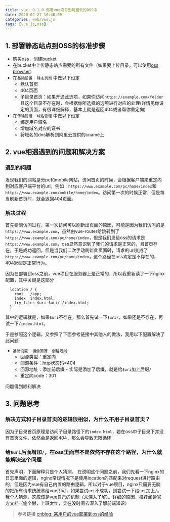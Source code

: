 ```yaml
---
title: vue: 0.1.0 部署vue项目到阿里云的OSS中
date: 2020-02-27 10:40:00
categories: web/vue.js
tags: [vue.js,oss]
---
```


## 1. 部署静态站点到OSS的标准步骤

- 购买oss，创建bucket
- 在bucket中上传静态站点需要的所有文件（如果要上传目录，可以使用[oss browser](https://help.aliyun.com/document_detail/61872.html)）
- 在`基础设置` - `静态页面` 中做以下设定
  - 默认首页
  - 404页面
  - 子目录首页：如果开通此选项，如果你访问`https://example.com/folder`且这个目录不存在时，会根据你所选择的选项进行对应的处理(详情见你设定的页面，有很详细解释，基本上就是返回404或者帮你重定向)
- 在`传输管理` - `域名管理` 中做以下设定
  - 绑定用户域名
  - 增加域名对应的证书
  - 将域名的dns解析到阿里云提供的cname上

## 2. vue相遇遇到的问题和解决方案
### 遇到的问题
发现我们的网站是分pc和mobile网站，访问首页的时候，会根据客户端来重定向到对应客户端平台的url，例如：`https://www.example.com/pc/home/index`和`https://www.example.com/mobile/home/index`。访问第一次的时候正常，但是每当刷新首页时，就会返回404页面。



### 解决过程

首先猜测访问过程，第一次访问可以刷新出页面的原因，可能是因为我们访问的是`https://www.example.com`，虽然由vue-router给跳转到了`https://www.example.com/pc/home/index`，但是我们发给oss的请求是`https://www.example.com`，oss显然意识到了我们的请求是正常的，且首页存在，于是成功返回。但是当我们二次手动刷新此页面时，请求的url变成了`https://www.example.com/pc/home/index`，这个路径在oss肯定是不存在的，404返回是正常行为。

因为在部署到oss之前，vue项目在服务器上是正常的，所以我重新读了一下nginx配置，其中关键是这部分
```
  location / {
    root   /app;
    index  index.html;
    try_files $uri $uri/ /index.html;
  }
```
其中的逻辑就是，如果`$uri`不存在，那么首先试一下`$uri/`，如果还是不存在，再试一下`/index.html`。

于是参照这个逻辑，又参照了下面参考链接中其他人的做法，我用以下配置解决了此问题
- `基础设置` - `镜像回源` - `创建规则`
  - 回源类型：重定向
  - 回源条件：http状态码=404
  - 回源地址：添加前后缀 - 实际是添加了后缀，就是给`$uri`加上后缀`/`
  - 重定向code：301

问题得到顺利解决

## 3. 问题思考

### 解决方式和子目录首页的逻辑很相似，为什么不用子目录首页？
因为子目录首页原理是访问子目录路径下的`index.html`，若在oss中子目录下并没有首页文件，依然会是返回404，那么会导致无限循环

### 给`$uri`后面增加`/`，在oss里面岂不是依然不存在这个路径，为什么就能解决这个问题
首先声明，下面解释只是个人猜测。
在说明这个问题之前，我们先看一下nginx的日志里面的逻辑，nginx常规情况下是使用location的匹配来对request进行路由的，但是因为vue有自己内置的路由逻辑，所以对于vue项目，nginx只需要无脑的把所有请求统统塞给vue即可，如果尝试`uri`不成功，则尝试一下给`uri`加上`/`。我个人猜测，这应该是vue自己的机制（未深入了解）。详细的原因，推荐阅读官方文档（偷个懒，上班太忙，实在没时间去深入了解前端知识）


> 参考链接
> [cnblog: 某用户的vue部署到oss的经验](https://www.cnblogs.com/xuejiangjun/p/9454221.html)